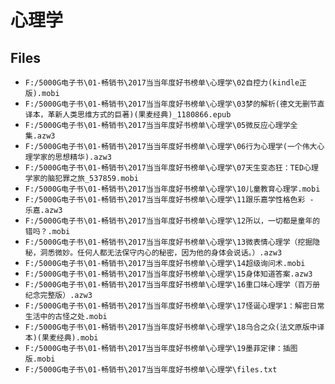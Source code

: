 # 心理学

## Files

- `F:/5000G电子书\01-畅销书\2017当当年度好书榜单\心理学\02自控力(kindle正版).mobi`
- `F:/5000G电子书\01-畅销书\2017当当年度好书榜单\心理学\03梦的解析(德文无删节直译本，革新人类思维方式的巨著)(果麦经典)_1180866.epub`
- `F:/5000G电子书\01-畅销书\2017当当年度好书榜单\心理学\05微反应心理学全集.azw3`
- `F:/5000G电子书\01-畅销书\2017当当年度好书榜单\心理学\06行为心理学(一个伟大心理学家的思想精华).azw3`
- `F:/5000G电子书\01-畅销书\2017当当年度好书榜单\心理学\07天生变态狂：TED心理学家的脑犯罪之旅_537859.mobi`
- `F:/5000G电子书\01-畅销书\2017当当年度好书榜单\心理学\10儿童教育心理学.mobi`
- `F:/5000G电子书\01-畅销书\2017当当年度好书榜单\心理学\11跟乐嘉学性格色彩 - 乐嘉.azw3`
- `F:/5000G电子书\01-畅销书\2017当当年度好书榜单\心理学\12所以，一切都是童年的错吗？.mobi`
- `F:/5000G电子书\01-畅销书\2017当当年度好书榜单\心理学\13微表情心理学（挖掘隐秘，洞悉微妙。任何人都无法保守内心的秘密，因为他的身体会说话。）.azw3`
- `F:/5000G电子书\01-畅销书\2017当当年度好书榜单\心理学\14超级询问术.mobi`
- `F:/5000G电子书\01-畅销书\2017当当年度好书榜单\心理学\15身体知道答案.azw3`
- `F:/5000G电子书\01-畅销书\2017当当年度好书榜单\心理学\16重口味心理学（百万册纪念完整版）.azw3`
- `F:/5000G电子书\01-畅销书\2017当当年度好书榜单\心理学\17怪诞心理学1：解密日常生活中的古怪之处.mobi`
- `F:/5000G电子书\01-畅销书\2017当当年度好书榜单\心理学\18乌合之众(法文原版中译本)(果麦经典).mobi`
- `F:/5000G电子书\01-畅销书\2017当当年度好书榜单\心理学\19墨菲定律：插图版.mobi`
- `F:/5000G电子书\01-畅销书\2017当当年度好书榜单\心理学\files.txt`
